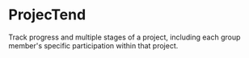 # ProjecTend
Track progress and multiple stages of a project, including each group member's specific participation within that project.